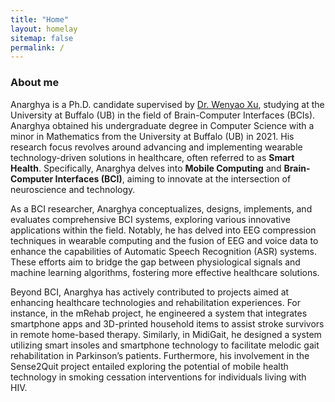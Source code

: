 ```yaml
---
title: "Home"
layout: homelay
sitemap: false
permalink: /
---
```


### About me

Anarghya is a Ph.D. candidate supervised by [Dr. Wenyao Xu](https://cse.buffalo.edu/~wenyaoxu/), studying at the University at Buffalo (UB) in the field of Brain-Computer Interfaces (BCIs). Anarghya obtained his undergraduate degree in Computer Science with a minor in Mathematics from the University at Buffalo (UB) in 2021. His research focus revolves around advancing and implementing wearable technology-driven solutions in healthcare, often referred to as **Smart Health**. Specifically, Anarghya delves into **Mobile Computing** and **Brain-Computer Interfaces (BCI)**, aiming to innovate at the intersection of neuroscience and technology.

As a BCI researcher, Anarghya conceptualizes, designs, implements, and evaluates comprehensive BCI systems, exploring various innovative applications within the field. Notably, he has delved into EEG compression techniques in wearable computing and the fusion of EEG and voice data to enhance the capabilities of Automatic Speech Recognition (ASR) systems. These efforts aim to bridge the gap between physiological signals and machine learning algorithms, fostering more effective healthcare solutions.

Beyond BCI, Anarghya has actively contributed to projects aimed at enhancing healthcare technologies and rehabilitation experiences. For instance, in the mRehab project, he engineered a system that integrates smartphone apps and 3D-printed household items to assist stroke survivors in remote home-based therapy. Similarly, in MidiGait, he designed a system utilizing smart insoles and smartphone technology to facilitate melodic gait rehabilitation in Parkinson’s patients. Furthermore, his involvement in the Sense2Quit project entailed exploring the potential of mobile health technology in smoking cessation interventions for individuals living with HIV.